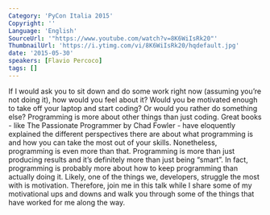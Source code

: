 ```yaml
---
Category: 'PyCon Italia 2015'
Copyright: ''
Language: 'English'
SourceUrl: '"https://www.youtube.com/watch?v=8K6WiIsRk20"'
ThumbnailUrl: 'https://i.ytimg.com/vi/8K6WiIsRk20/hqdefault.jpg'
date: '2015-05-30'
speakers: [Flavio Percoco]
tags: []
---
```

If I would ask you to sit down and do some work right now (assuming you’re not doing it), how would you feel about it? Would you be motivated enough to take off your laptop and start coding? Or would you rather do something else?
Programming is more about other things than just coding. Great books - like The Passionate Programmer by Chad Fowler - have eloquently explained the different perspectives there are about what programming is and how you can take the most out of your skills. Nonetheless, programming is even more than that. Programming is more than just producing results and it’s definitely more than just being “smart”. In fact, programming is probably more about how to keep programming than actually doing it. Likely, one of the things we, developers, struggle the most with is motivation.
Therefore, join me in this talk while I share some of my motivational ups and downs and walk you through some of the things that have worked for me along the way.
